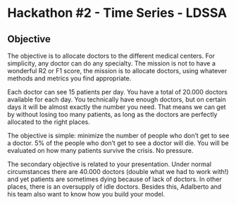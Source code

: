 # Hackathon #2 - Time Series - LDSSA

## Objective 
The objective is to allocate doctors to the different medical centers. For simplicity,  any doctor can do any specialty. The mission is not to have a wonderful R2 or F1 score, the mission is to allocate doctors, using whatever methods and metrics you find appropriate. 

Each doctor can see 15 patients per day. You have a total of 20.000 doctors available for each day. You technically have enough doctors, but on certain days it will be almost exactly the number you need. That means we can get by without losing too many patients, as long as the doctors are perfectly allocated to the right places. 

The objective is simple: minimize the number of people who don’t get to see a doctor. 5% of the people who don’t get to see a doctor will die. You will be evaluated on how many patients survive the crisis. No pressure.

The secondary objective is related to your presentation. Under normal circumstances there are 40.000 doctors (double what we had to work with!) and yet patients are sometimes dying because of lack of doctors. In other places, there is an oversupply of idle doctors. Besides this, Adalberto and his team also want to know how you build your model. 

